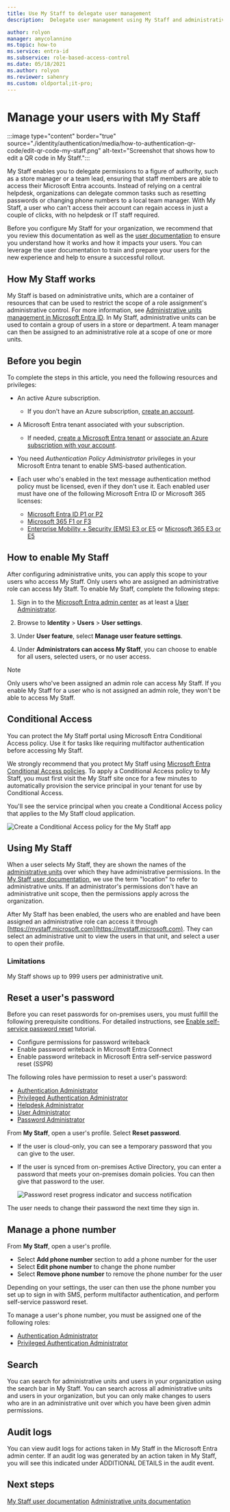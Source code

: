 ```yaml
---
title: Use My Staff to delegate user management
description:  Delegate user management using My Staff and administrative units

author: rolyon
manager: amycolannino
ms.topic: how-to
ms.service: entra-id
ms.subservice: role-based-access-control
ms.date: 05/18/2021
ms.author: rolyon
ms.reviewer: sahenry
ms.custom: oldportal;it-pro;
---
```

# Manage your users with My Staff

:::image type="content" border="true" source="./identity/authentication/media/how-to-authentication-qr-code/edit-qr-code-my-staff.png" alt-text="Screenshot that shows how to edit a QR code in My Staff.":::

My Staff enables you to delegate permissions to a figure of authority, such as a store manager or a team lead, ensuring that staff members are able to access their Microsoft Entra accounts. Instead of relying on a central helpdesk, organizations can delegate common tasks such as resetting passwords or changing phone numbers to a local team manager. With My Staff, a user who can't access their account can regain access in just a couple of clicks, with no helpdesk or IT staff required.

Before you configure My Staff for your organization, we recommend that you review this documentation as well as the [user documentation](https://support.microsoft.com/account-billing/manage-front-line-users-with-my-staff-c65b9673-7e1c-4ad6-812b-1a31ce4460bd) to ensure you understand how it works and how it impacts your users. You can leverage the user documentation to train and prepare your users for the new experience and help to ensure a successful rollout.

## How My Staff works

My Staff is based on administrative units, which are a container of resources that can be used to restrict the scope of a role assignment's administrative control. For more information, see [Administrative units management in Microsoft Entra ID](administrative-units.md). In My Staff, administrative units can be used to contain a group of users in a store or department. A team manager can then be assigned to an administrative role at a scope of one or more units.

## Before you begin

To complete the steps in this article, you need the following resources and privileges:

* An active Azure subscription.

  * If you don't have an Azure subscription, [create an account](https://azure.microsoft.com/free/?WT.mc_id=A261C142F).
* A Microsoft Entra tenant associated with your subscription.

  * If needed, [create a Microsoft Entra tenant](~/fundamentals/sign-up-organization.md) or [associate an Azure subscription with your account](~/fundamentals/how-subscriptions-associated-directory.yml).
* You need *Authentication Policy Administrator* privileges in your Microsoft Entra tenant to enable SMS-based authentication.
* Each user who's enabled in the text message authentication method policy must be licensed, even if they don't use it. Each enabled user must have one of the following Microsoft Entra ID or Microsoft 365 licenses:

  * [Microsoft Entra ID P1 or P2](https://www.microsoft.com/security/business/identity-access-management/azure-ad-pricing)
  * [Microsoft 365 F1 or F3](https://www.microsoft.com/licensing/news/m365-firstline-workers)
  * [Enterprise Mobility + Security (EMS) E3 or E5](https://www.microsoft.com/microsoft-365/enterprise-mobility-security/compare-plans-and-pricing) or [Microsoft 365 E3 or E5](https://www.microsoft.com/microsoft-365/compare-microsoft-365-enterprise-plans)

## How to enable My Staff


After configuring administrative units, you can apply this scope to your users who access My Staff. Only users who are assigned an administrative role can access My Staff. To enable My Staff, complete the following steps:

1. Sign in to the [Microsoft Entra admin center](https://entra.microsoft.com) as at least a [User Administrator](~/identity/role-based-access-control/permissions-reference.md#user-administrator).

1. Browse to **Identity** > **Users** > **User settings**.

1. Under **User feature**, select **Manage user feature settings**.

1. Under **Administrators can access My Staff**, you can choose to enable for all users, selected users, or no user access.

> [!Note]
> Only users who've been assigned an admin role can access My Staff. If you enable My Staff for a user who is not assigned an admin role, they won't be able to access My Staff.

## Conditional Access

You can protect the My Staff portal using Microsoft Entra Conditional Access policy. Use it for tasks like requiring multifactor authentication before accessing My Staff.

We strongly recommend that you protect My Staff using [Microsoft Entra Conditional Access policies](~/identity/conditional-access/index.yml). To apply a Conditional Access policy to My Staff, you must first visit the My Staff site once for a few minutes to automatically provision the service principal in your tenant for use by Conditional Access.

You'll see the service principal when you create a Conditional Access policy that applies to the My Staff cloud application.

![Create a Conditional Access policy for the My Staff app](./media/my-staff-configure/conditional-access.png)

## Using My Staff

When a user selects My Staff, they are shown the names of the [administrative units](administrative-units.md) over which they have administrative permissions. In the [My Staff user documentation](https://support.microsoft.com/account-billing/manage-front-line-users-with-my-staff-c65b9673-7e1c-4ad6-812b-1a31ce4460bd), we use the term "location" to refer to administrative units. If an administrator's permissions don't have an administrative unit scope, then the permissions apply across the organization. 

After My Staff has been enabled, the users who are enabled and have been assigned an administrative role can access it through [https://mystaff.microsoft.com](https://mystaff.microsoft.com). They can select an administrative unit to view the users in that unit, and select a user to open their profile.

### Limitations
My Staff shows up to 999 users per administrative unit.

## Reset a user's password

Before you can reset passwords for on-premises users, you must fulfill the following prerequisite conditions. For detailed instructions, see [Enable self-service password reset](~/identity/authentication/tutorial-enable-sspr-writeback.md) tutorial.

* Configure permissions for password writeback
* Enable password writeback in Microsoft Entra Connect
* Enable password writeback in Microsoft Entra self-service password reset (SSPR)

The following roles have permission to reset a user's password:

* [Authentication Administrator](permissions-reference.md#authentication-administrator)
* [Privileged Authentication Administrator](permissions-reference.md#privileged-authentication-administrator)
* [Helpdesk Administrator](permissions-reference.md#helpdesk-administrator)
* [User Administrator](permissions-reference.md#user-administrator)
* [Password Administrator](permissions-reference.md#password-administrator)

From **My Staff**, open a user's profile. Select **Reset password**.

* If the user is cloud-only, you can see a temporary password that you can give to the user.
* If the user is synced from on-premises Active Directory, you can enter a password that meets your on-premises domain policies. You can then give that password to the user.

    ![Password reset progress indicator and success notification](./media/my-staff-configure/reset-password.png)

The user needs to change their password the next time they sign in.

## Manage a phone number

From **My Staff**, open a user's profile.

* Select **Add phone number** section to add a phone number for the user
* Select **Edit phone number** to change the phone number
* Select **Remove phone number** to remove the phone number for the user

Depending on your settings, the user can then use the phone number you set up to sign in with SMS, perform multifactor authentication, and perform self-service password reset.

To manage a user's phone number, you must be assigned one of the following roles:

* [Authentication Administrator](permissions-reference.md#authentication-administrator)
* [Privileged Authentication Administrator](permissions-reference.md#privileged-authentication-administrator)

## Search

You can search for administrative units and users in your organization using the search bar in My Staff. You can search across all administrative units and users in your organization, but you can only make changes to users who are in an administrative unit over which you have been given admin permissions.

## Audit logs

You can view audit logs for actions taken in My Staff in the Microsoft Entra admin center. If an audit log was generated by an action taken in My Staff, you will see this indicated under ADDITIONAL DETAILS in the audit event.

## Next steps

[My Staff user documentation](https://support.microsoft.com/account-billing/manage-front-line-users-with-my-staff-c65b9673-7e1c-4ad6-812b-1a31ce4460bd)
[Administrative units documentation](administrative-units.md)
